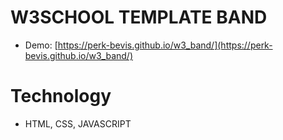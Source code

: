 # W3SCHOOL TEMPLATE BAND

- Demo: [https://perk-bevis.github.io/w3_band/](https://perk-bevis.github.io/w3_band/)

# Technology

- HTML, CSS, JAVASCRIPT
